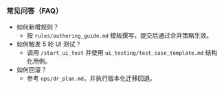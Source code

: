 ### 常见问答（FAQ）

- 如何新增规则？
  - 按 `rules/authoring_guide.md` 模板撰写，提交后通过合并策略生效。
- 如何触发 5 轮 UI 测试？
  - 调用 `/start_ui_test` 并使用 `ui_testing/test_case_template.md` 结构化用例。
- 如何回滚？
  - 参考 `ops/dr_plan.md`，并执行版本化迁移回退。
